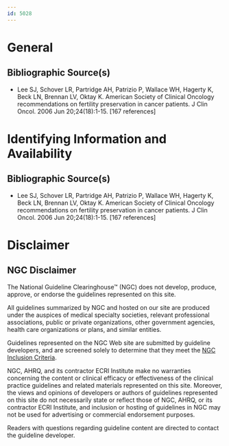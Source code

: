 ```yaml
---
id: 5028
---
```


# General

## Bibliographic Source(s)

- Lee SJ, Schover LR, Partridge AH, Patrizio P, Wallace WH, Hagerty K, Beck LN, Brennan LV, Oktay K. American Society of Clinical Oncology recommendations on fertility preservation in cancer patients. J Clin Oncol. 2006 Jun 20;24(18):1-15. [167 references]

# Identifying Information and Availability

## Bibliographic Source(s)

- Lee SJ, Schover LR, Partridge AH, Patrizio P, Wallace WH, Hagerty K, Beck LN, Brennan LV, Oktay K. American Society of Clinical Oncology recommendations on fertility preservation in cancer patients. J Clin Oncol. 2006 Jun 20;24(18):1-15. [167 references]

# Disclaimer

## NGC Disclaimer

The National Guideline Clearinghouse™ (NGC) does not develop, produce, approve, or endorse the guidelines represented on this site.

All guidelines summarized by NGC and hosted on our site are produced under the auspices of medical specialty societies, relevant professional associations, public or private organizations, other government agencies, health care organizations or plans, and similar entities.

Guidelines represented on the NGC Web site are submitted by guideline developers, and are screened solely to determine that they meet the [NGC Inclusion Criteria](/help-and-about/summaries/inclusion-criteria).

NGC, AHRQ, and its contractor ECRI Institute make no warranties concerning the content or clinical efficacy or effectiveness of the clinical practice guidelines and related materials represented on this site. Moreover, the views and opinions of developers or authors of guidelines represented on this site do not necessarily state or reflect those of NGC, AHRQ, or its contractor ECRI Institute, and inclusion or hosting of guidelines in NGC may not be used for advertising or commercial endorsement purposes.

Readers with questions regarding guideline content are directed to contact the guideline developer.

